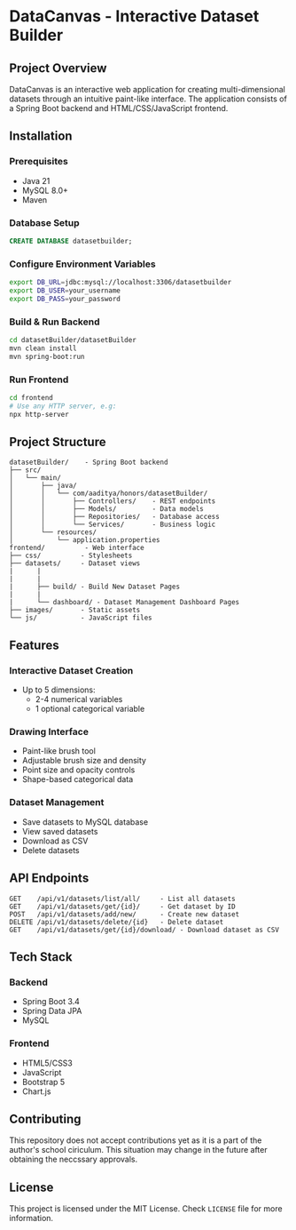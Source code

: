 # DataCanvas - Interactive Dataset Builder

## Project Overview 
DataCanvas is an interactive web application for creating multi-dimensional datasets through an intuitive paint-like interface. The application consists of a Spring Boot backend and HTML/CSS/JavaScript frontend.

## Installation

### Prerequisites
- Java 21 
- MySQL 8.0+
- Maven

### Database Setup
```sql
CREATE DATABASE datasetbuilder;
```

### Configure Environment Variables
```bash
export DB_URL=jdbc:mysql://localhost:3306/datasetbuilder
export DB_USER=your_username 
export DB_PASS=your_password
```

### Build & Run Backend
```bash
cd datasetBuilder/datasetBuilder
mvn clean install
mvn spring-boot:run
```

### Run Frontend
```bash
cd frontend
# Use any HTTP server, e.g:
npx http-server 
```

## Project Structure

```
datasetBuilder/    - Spring Boot backend
├── src/
│   └── main/
│       ├── java/
│       │   └── com/aaditya/honors/datasetBuilder/
│       │       ├── Controllers/    - REST endpoints
│       │       ├── Models/         - Data models
│       │       ├── Repositories/   - Database access
│       │       └── Services/       - Business logic
│       └── resources/
│           └── application.properties
frontend/          - Web interface
├── css/          - Stylesheets
├── datasets/     - Dataset views
|      |
|      |
|      ├── build/ - Build New Dataset Pages
|      |
|      └── dashboard/ - Dataset Management Dashboard Pages  
├── images/       - Static assets
└── js/           - JavaScript files
```

## Features

### Interactive Dataset Creation
- Up to 5 dimensions:
  - 2-4 numerical variables
  - 1 optional categorical variable
  
### Drawing Interface
- Paint-like brush tool
- Adjustable brush size and density
- Point size and opacity controls
- Shape-based categorical data

### Dataset Management 
- Save datasets to MySQL database
- View saved datasets
- Download as CSV
- Delete datasets

## API Endpoints

```
GET    /api/v1/datasets/list/all/     - List all datasets
GET    /api/v1/datasets/get/{id}/     - Get dataset by ID
POST   /api/v1/datasets/add/new/      - Create new dataset
DELETE /api/v1/datasets/delete/{id}   - Delete dataset
GET    /api/v1/datasets/get/{id}/download/ - Download dataset as CSV
```

## Tech Stack

### Backend
- Spring Boot 3.4
- Spring Data JPA  
- MySQL

### Frontend
- HTML5/CSS3
- JavaScript
- Bootstrap 5
- Chart.js

## Contributing
This repository does not accept contributions yet as it is a part of the author's school ciriculum. This situation may change in the future after obtaining the neccssary approvals.

## License
This project is licensed under the MIT License. Check ```LICENSE``` file for more information.
